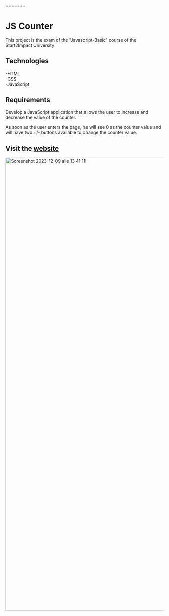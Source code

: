 
=======
# JS Counter 

This project is the exam of the "Javascript-Basic" course of the Start2Impact University



## Technologies

-HTML  
-CSS  
-JavaScript  



## Requirements
Develop a JavaScript application that allows the user to increase and decrease the value of the counter.

As soon as the user enters the page, he will see 0 as the counter value and will have two +/- buttons available to change the counter value.


## Visit the [website](https://javascriptcounterbygrazia.netlify.app/)

<img width="1440" alt="Screenshot 2023-12-09 alle 13 41 11" src="https://github.com/graziabaiamonte/javascriptcounter/assets/146842007/67963fb9-08e2-4792-b33a-9378e922d8cd">
